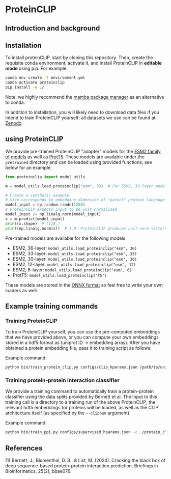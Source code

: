 # ProteinCLIP

## Introduction and background

## Installation

To install proteinCLIP, start by cloning this repository. Then, create the requisite conda environment, activate it, and install ProteinCLIP in **editable mode** using pip. For example:

```bash
conda env create -f environment.yml
conda activate proteinclip
pip install -e ./
```

Note: we highly recommend the [mamba package manager](https://mamba.readthedocs.io/en/latest/installation/mamba-installation.html) as an alternative to conda. 

In addition to installation, you will likely need to download data files if you intend to train ProteinCLIP yourself; all datasets we use can be found at [Zenodo](https://zenodo.org/records/11176863). 

## using ProteinCLIP

We provide pre-trained ProteinCLIP "adapter" models for the [ESM2 family of models](https://github.com/facebookresearch/esm/tree/main) as well as [ProtT5](https://huggingface.co/Rostlab/prot_t5_xl_half_uniref50-enc). These models are available under the `pretrained` directory and can be loaded using provided functions; see below for an example.

```python
from proteinclip import model_utils

m = model_utils.load_proteinclip("esm", 33)  # For ESM2, 33-layer model

# Create a synthetic example
# Size corresponds to embedding dimension of "parent" protein language model
model_input = np.random.randn(1280)
# ProteinCLIP expects input to be unit-normalized
model_input /= np.linalg.norm(model_input)
x = m.predict(model_input)
print(x.shape)  # (128,)
print(np.linalg.norm(x))  # 1.0; ProteinCLIP produces unit-norm vectors
```

Pre-trained models are available for the following models

* ESM2, 36-layer: `model_utils.load_proteinclip("esm", 36)`
* ESM2, 33-layer: `model_utils.load_proteinclip("esm", 33)`
* ESM2, 30-layer: `model_utils.load_proteinclip("esm", 30)`
* ESM2, 12-layer: `model_utils.load_proteinclip("esm", 12)`
* ESM2, 6-layer: `model_utils.load_proteinclip("esm", 6)`
* ProtT5: `model_utils.load_proteinclip("t5")`

These models are stored in the [ONNX format](https://github.com/onnx/onnx) so feel free to write your own loaders as well.

## Example training commands

### Training ProteinCLIP

To train ProteinCLIP yourself, you can use the pre-computed embeddings that we have provided above, or you can compute your own embeddings stored in a hdf5 format as (uniprot ID -> embedding array). After you have obtained a protein embedding file, pass it to training script as follows:

Example command:
```bash
python bin/train_protein_clip.py configs/clip_hparams.json /path/to/uniprot_sprot.dat.gz /path/to/protein_embedding.hdf5 --unitnorm -g text-embedding-3-large
```

### Training protein-protein interaction classifier

We provide a training command to automatically train a protein-protein classifier using the data splits provided by Bernett et al. The input to this training call is a directory to a training run of the above ProteinCLIP; the relevant hdf5 embeddings for proteins will be loaded, as well as the CLIP architecture itself (as specified by the `--clipnum` argument). 

Example command:
```bash
python bin/train_ppi.py configs/supervised_hparams.json -c ./protein_clip/version_0 --clipnum 1 -n ppi_classifier
```

## References
(1) Bernett, J., Blumenthal, D. B., & List, M. (2024). Cracking the black box of deep sequence-based protein–protein interaction prediction. Briefings in Bioinformatics, 25(2), bbae076.
